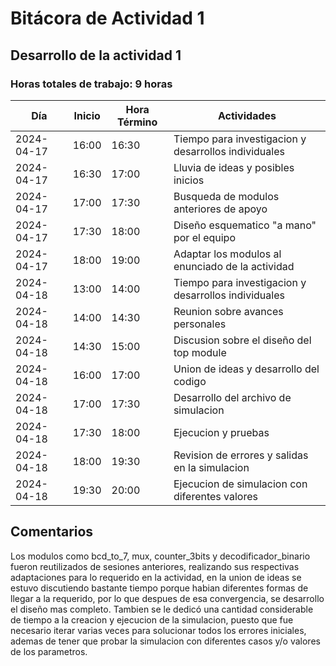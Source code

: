 # Bitácora de Actividad 1

## Desarrollo de la actividad 1
### Horas totales de trabajo: 9 horas

| Día       | Inicio  | Hora Término | Actividades                                         |
|-----------|---------|--------------|---------------------------------------------------  |
| 2024-04-17| 16:00   | 16:30        | Tiempo para investigacion y desarrollos individuales|
| 2024-04-17| 16:30   | 17:00        | Lluvia de ideas y posibles inicios                  |
| 2024-04-17| 17:00   | 17:30        | Busqueda de modulos anteriores de apoyo             |
| 2024-04-17| 17:30   | 18:00        | Diseño esquematico "a mano" por el equipo           |
| 2024-04-17| 18:00   | 19:00        | Adaptar los modulos al enunciado de la actividad    |
| 2024-04-18| 13:00   | 14:00        | Tiempo para investigacion y desarrollos individuales|
| 2024-04-18| 14:00   | 14:30        | Reunion sobre avances personales                    |
| 2024-04-18| 14:30   | 15:00        | Discusion sobre el diseño del top module            |
| 2024-04-18| 16:00   | 17:00        | Union de ideas y desarrollo del codigo              | 
| 2024-04-18| 17:00   | 17:30        | Desarrollo del archivo de simulacion                |
| 2024-04-18| 17:30   | 18:00        | Ejecucion y pruebas                                 |
| 2024-04-18| 18:00   | 19:30        | Revision de errores y salidas en la simulacion      |
| 2024-04-18| 19:30   | 20:00        | Ejecucion de simulacion con diferentes valores      |
## Comentarios
Los modulos como bcd_to_7, mux, counter_3bits y decodificador_binario fueron reutilizados de sesiones anteriores, realizando sus respectivas adaptaciones para lo requerido en la actividad, en la union de ideas se estuvo discutiendo bastante tiempo porque habian diferentes formas de llegar a la requerido, por lo que despues de esa convergencia, se desarrollo el diseño mas completo. Tambien se le dedicó una cantidad considerable de tiempo a la creacion y ejecucion de la simulacion, puesto que fue necesario iterar varias veces para solucionar todos los errores iniciales, ademas de tener que probar la simulacion con diferentes casos y/o valores de los parametros.
